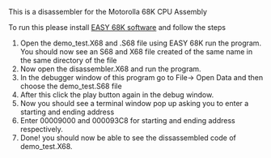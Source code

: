 This is a disassembler for the Motorolla 68K CPU Assembly

To run this please install [EASY 68K software](http://www.easy68k.com/) and follow the steps

1) Open the demo_test.X68 and .S68 file using EASY 68K run the program. You should now see an S68 and X68 file created of the same name in the same directory of the file
2) Now open the disassembler.X68 and run the program.
3) In the debugger window of this program  go to File-> Open Data and then choose the demo_test.S68 file 
4) After this click the play button again in the debug window.
5) Now you should see a terminal window pop up asking you to enter a starting and ending address
6) Enter 00009000	and 000093C8 for starting and ending address respectively.
7) Done! you should now be able to see the dissassembled code of demo_test.X68.

